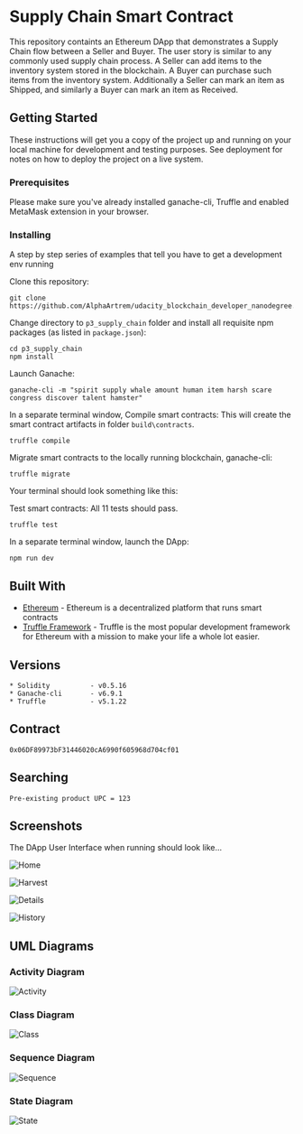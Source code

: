 # Supply Chain Smart Contract

This repository containts an Ethereum DApp that demonstrates a Supply Chain flow between a Seller and Buyer. The user story is similar to any commonly used supply chain process. A Seller can add items to the inventory system stored in the blockchain. A Buyer can purchase such items from the inventory system. Additionally a Seller can mark an item as Shipped, and similarly a Buyer can mark an item as Received.

## Getting Started

These instructions will get you a copy of the project up and running on your local machine for development and testing purposes. See deployment for notes on how to deploy the project on a live system.

### Prerequisites

Please make sure you've already installed ganache-cli, Truffle and enabled MetaMask extension in your browser.

### Installing

A step by step series of examples that tell you have to get a development env running

Clone this repository:

```
git clone https://github.com/AlphaArtrem/udacity_blockchain_developer_nanodegree.git
```

Change directory to ```p3_supply_chain``` folder and install all requisite npm packages (as listed in ```package.json```):

```
cd p3_supply_chain
npm install
```

Launch Ganache:

```
ganache-cli -m "spirit supply whale amount human item harsh scare congress discover talent hamster"
```

In a separate terminal window, Compile smart contracts:
This will create the smart contract artifacts in folder ```build\contracts```.

```
truffle compile
```

Migrate smart contracts to the locally running blockchain, ganache-cli:

```
truffle migrate
```

Your terminal should look something like this:

Test smart contracts:
All 11 tests should pass.

```
truffle test
```

In a separate terminal window, launch the DApp:

```
npm run dev
```

## Built With

* [Ethereum](https://www.ethereum.org/) - Ethereum is a decentralized platform that runs smart contracts
* [Truffle Framework](http://truffleframework.com/) - Truffle is the most popular development framework for Ethereum with a mission to make your life a whole lot easier.

## Versions

```
* Solidity          - v0.5.16
* Ganache-cli       - v6.9.1
* Truffle           - v5.1.22
```

## Contract

```
0x06DF89973bF31446020cA6990f605968d704cf01
```

## Searching

```
Pre-existing product UPC = 123
```

## Screenshots

The DApp User Interface when running should look like...

![Home](img/home.png)

![Harvest](img/harvest.png)

![Details](img/product-details.png)

![History](img/product-history.png)

## UML Diagrams

### Activity Diagram

![Activity](img/activity.png)

### Class Diagram

![Class](img/class.png)

### Sequence Diagram
![Sequence](img/sequence.png)

### State Diagram
![State](img/state.png)

